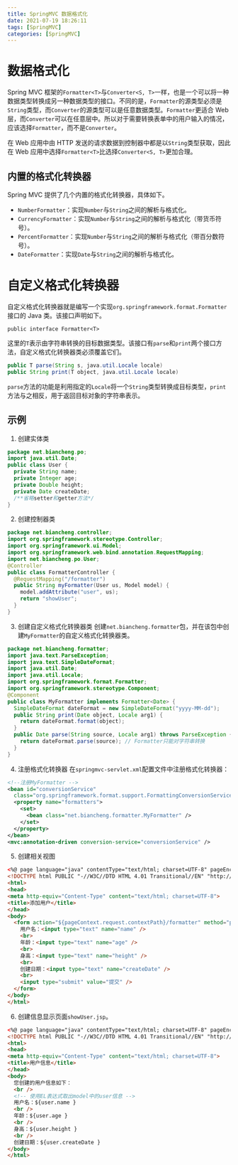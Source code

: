 ```yaml
---
title: SpringMVC 数据格式化
date: 2021-07-19 18:26:11
tags: [SpringMVC]
categories: [SpringMVC]
---
```



# 数据格式化
Spring MVC 框架的`Formatter<T>`与`Converter<S, T>`一样，也是一个可以将一种数据类型转换成另一种数据类型的接口。不同的是，`Formatter`的源类型必须是`String`类型，而`Converter`的源类型可以是任意数据类型。`Formatter`更适合 Web 层，而`Converter`可以在任意层中。所以对于需要转换表单中的用户输入的情况，应该选择`Formatter`，而不是`Converter`。

在 Web 应用中由 HTTP 发送的请求数据到控制器中都是以`String`类型获取，因此在 Web 应用中选择`Formatter<T>`比选择`Converter<S, T>`更加合理。
## 内置的格式化转换器
Spring MVC 提供了几个内置的格式化转换器，具体如下。
* `NumberFormatter`：实现`Number`与`String`之间的解析与格式化。
* `CurrencyFormatter`：实现`Number`与`String`之间的解析与格式化（带货币符号）。
* `PercentFormatter`：实现`Number`与`String`之间的解析与格式化（带百分数符号）。
* `DateFormatter`：实现`Date`与`String`之间的解析与格式化。

# 自定义格式化转换器
自定义格式化转换器就是编写一个实现`org.springframework.format.Formatter`接口的 Java 类。该接口声明如下。
```
public interface Formatter<T>
```
这里的`T`表示由字符串转换的目标数据类型。该接口有`parse`和`print`两个接口方法，自定义格式化转换器类必须覆盖它们。
```java
public T parse(String s, java.util.Locale locale)
public String print(T object, java.util.Locale locale)
```
`parse`方法的功能是利用指定的`Locale`将一个`String`类型转换成目标类型，`print`方法与之相反，用于返回目标对象的字符串表示。
## 示例
1. 创建实体类
```java
package net.biancheng.po;
import java.util.Date;
public class User {
  private String name;
  private Integer age;
  private Double height;
  private Date createDate;
  /**省略setter和getter方法*/
}
```
2. 创建控制器类
```java
package net.biancheng.controller;
import org.springframework.stereotype.Controller;
import org.springframework.ui.Model;
import org.springframework.web.bind.annotation.RequestMapping;
import net.biancheng.po.User;
@Controller
public class FormatterController {
  @RequestMapping("/formatter")
  public String myFormatter(User us, Model model) {
    model.addAttribute("user", us);
    return "showUser";
  }
}
```
3. 创建自定义格式化转换器类
创建`net.biancheng.formatter`包，并在该包中创建`MyFormatter`的自定义格式化转换器类。
```java
package net.biancheng.formatter;
import java.text.ParseException;
import java.text.SimpleDateFormat;
import java.util.Date;
import java.util.Locale;
import org.springframework.format.Formatter;
import org.springframework.stereotype.Component;
@Component
public class MyFormatter implements Formatter<Date> {
  SimpleDateFormat dateFormat = new SimpleDateFormat("yyyy-MM-dd");
  public String print(Date object, Locale arg1) {
    return dateFormat.format(object);
  }
  public Date parse(String source, Locale arg1) throws ParseException {
    return dateFormat.parse(source); // Formatter只能对字符串转换
  }
}
```
4. 注册格式化转换器
在`springmvc-servlet.xml`配置文件中注册格式化转换器：
```xml
<!--注册MyFormatter -->
<bean id="conversionService"
  class="org.springframework.format.support.FormattingConversionServiceFactoryBean">
  <property name="formatters">
    <set>
      <bean class="net.biancheng.formatter.MyFormatter" />
    </set>
  </property>
</bean>
<mvc:annotation-driven conversion-service="conversionService" />
```
5. 创建相关视图
```html
<%@ page language="java" contentType="text/html; charset=UTF-8" pageEncoding="UTF-8"%>
<!DOCTYPE html PUBLIC "-//W3C//DTD HTML 4.01 Transitional//EN" "http://www.w3.org/TR/html4/loose.dtd">
<html>
<head>
<meta http-equiv="Content-Type" content="text/html; charset=UTF-8">
<title>添加用户</title>
</head>
<body>
  <form action="${pageContext.request.contextPath}/formatter" method="post">
    用户名：<input type="text" name="name" />
    <br>
    年龄：<input type="text" name="age" />
    <br>
    身高：<input type="text" name="height" />
    <br>
    创建日期：<input type="text" name="createDate" />
    <br>
    <input type="submit" value="提交" />
  </form>
</body>
</html>
```
6. 创建信息显示页面`showUser.jsp`。
```html
<%@ page language="java" contentType="text/html; charset=UTF-8" pageEncoding="UTF-8"%>
<!DOCTYPE html PUBLIC "-//W3C//DTD HTML 4.01 Transitional//EN" "http://www.w3.org/TR/html4/loose.dtd">
<html>
<head>
<meta http-equiv="Content-Type" content="text/html; charset=UTF-8">
<title>用户信息</title>
</head>
<body>
  您创建的用户信息如下：
  <br />
  <!-- 使用EL表达式取出model中的user信息 -->
  用户名：${user.name }
  <br />
  年龄：${user.age }
  <br />
  身高：${user.height }
  <br />
  创建日期：${user.createDate }
</body>
</html>
```
